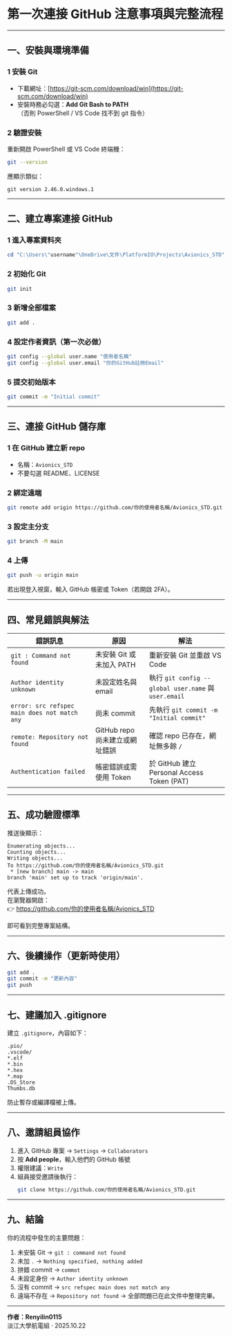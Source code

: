 # 第一次連接 GitHub 注意事項與完整流程

---

## 一、安裝與環境準備
### 1 安裝 Git
- 下載網址：[https://git-scm.com/download/win](https://git-scm.com/download/win)
- 安裝時務必勾選：**Add Git Bash to PATH**  
  （否則 PowerShell / VS Code 找不到 git 指令）

### 2 驗證安裝
重新開啟 PowerShell 或 VS Code 終端機：
```bash
git --version
```
應顯示類似：
```
git version 2.46.0.windows.1
```

---

## 二、建立專案連接 GitHub

### 1 進入專案資料夾
```powershell
cd "C:\Users\"username"\OneDrive\文件\PlatformIO\Projects\Avionics_STD" *注意這是你放專案的位置
```

### 2 初始化 Git
```bash
git init
```

### 3 新增全部檔案
```bash
git add .
```

### 4 設定作者資訊（第一次必做）
```bash
git config --global user.name "使用者名稱"
git config --global user.email "你的GitHub註冊Email"
```

### 5 提交初始版本
```bash
git commit -m "Initial commit"
```

---

## 三、連接 GitHub 儲存庫

### 1 在 GitHub 建立新 repo
- 名稱：`Avionics_STD`
- 不要勾選 README、LICENSE

### 2 綁定遠端
```bash
git remote add origin https://github.com/你的使用者名稱/Avionics_STD.git
```

### 3 設定主分支
```bash
git branch -M main
```

### 4 上傳
```bash
git push -u origin main
```

若出現登入視窗，輸入 GitHub 帳密或 Token（若開啟 2FA）。

---

## 四、常見錯誤與解法

| 錯誤訊息 | 原因 | 解法 |
|-----------|------|------|
| `git : Command not found` | 未安裝 Git 或未加入 PATH | 重新安裝 Git 並重啟 VS Code |
| `Author identity unknown` | 未設定姓名與 email | 執行 `git config --global user.name` 與 `user.email` |
| `error: src refspec main does not match any` | 尚未 commit | 先執行 `git commit -m "Initial commit"` |
| `remote: Repository not found` | GitHub repo 尚未建立或網址錯誤 | 確認 repo 已存在，網址無多餘 `/` |
| `Authentication failed` | 帳密錯誤或需使用 Token | 於 GitHub 建立 Personal Access Token (PAT) |

---

## 五、成功驗證標準
推送後顯示：
```
Enumerating objects...
Counting objects...
Writing objects...
To https://github.com/你的使用者名稱/Avionics_STD.git
 * [new branch] main -> main
branch 'main' set up to track 'origin/main'.
```
代表上傳成功。  
在瀏覽器開啟：  
👉 https://github.com/你的使用者名稱/Avionics_STD  

即可看到完整專案結構。

---

## 六、後續操作（更新時使用）
```bash
git add .
git commit -m "更新內容"
git push
```

---

## 七、建議加入 .gitignore
建立 `.gitignore`，內容如下：
```
.pio/
.vscode/
*.elf
*.bin
*.hex
*.map
.DS_Store
Thumbs.db
```
防止暫存或編譯檔被上傳。

---

## 八、邀請組員協作
1. 進入 GitHub 專案 → `Settings` → `Collaborators`
2. 按 **Add people**，輸入他們的 GitHub 帳號
3. 權限建議：`Write`
4. 組員接受邀請後執行：
   ```bash
   git clone https://github.com/你的使用者名稱/Avionics_STD.git
   ```

---

## 九、結論
 你的流程中發生的主要問題：
1. 未安裝 Git → `git : command not found`
2. 未加 `.` → `Nothing specified, nothing added`
3. 拼錯 commit → `commot`
4. 未設定身份 → `Author identity unknown`
5. 沒有 commit → `src refspec main does not match any`
6. 遠端不存在 → `Repository not found`
→ 全部問題已在此文件中整理完畢。

---

**作者：Renyilin0115**  
淡江大學航電組 · 2025.10.22  
